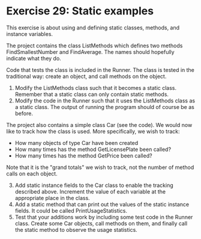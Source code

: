 ﻿# Exercise 29: Static examples

This exercise is about using and defining static classes, 
methods, and instance variables.

The project contains the class ListMethods which defines two 
methods FindSmallestNumber and FindAverage. The names should 
hopefully indicate what they do.

Code that tests the class is included in the Runner. The class 
is tested in the traditional way: create an object, and call 
methods on the object.

  1. Modify the ListMethods class such that it becomes a static 
     class. Remember that a static class can only contain static 
	 methods.
  2. Modify the code in the Runner such that it uses the 
     ListMethods class as a static class. The output of running 
	 the program should of course be as before.

The project also contains a simple class Car (see the code). We 
would now like to track how the class is used. More specifically, 
we wish to track:

  - How many objects of type Car have been created
  - How many times has the method GetLicensePlate been called?
  - How many times has the method GetPrice been called?

Note that it is the "grand totals" we wish to track, not the number 
of method calls on each object.

  3. Add static instance fields to the Car class to enable the 
     tracking described above. Increment the value of each variable 
	 at the appropriate place in the class.
  4. Add a static method that can print out the values of the static 
     instance fields. It could be called PrintUsageStatistics.
  5. Test that your additions work by including some test code in 
     the Runner class. Create some Car objects, call methods on them, 
	 and finally call the static method to observe the usage statistics.